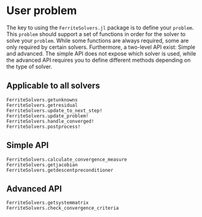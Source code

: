 # User problem
The key to using the `FerriteSolvers.jl` package is to define your 
`problem`. This `problem` should support a set of functions
in order for the solver to solve your `problem`. 
While some functions are always required, some are only required by certain solvers. 
Furthermore, a two-level API exist: Simple and advanced. 
The simple API does not expose which solver is used, while the advanced API
requires you to define different methods depending on the type of solver. 

## Applicable to all solvers
```@docs
FerriteSolvers.getunknowns
FerriteSolvers.getresidual
FerriteSolvers.update_to_next_step!
FerriteSolvers.update_problem!
FerriteSolvers.handle_converged!
FerriteSolvers.postprocess!
```


## Simple API
```@docs
FerriteSolvers.calculate_convergence_measure
FerriteSolvers.getjacobian
FerriteSolvers.getdescentpreconditioner
```

## Advanced API
```@docs
FerriteSolvers.getsystemmatrix
FerriteSolvers.check_convergence_criteria
```

